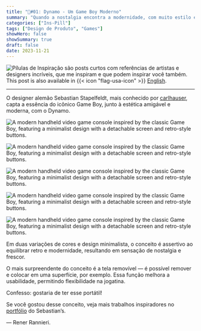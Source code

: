 ```yaml
---
title: "💊#01: Dynamo - Um Game Boy Moderno"
summary: "Quando a nostalgia encontra a modernidade, com muito estilo e um toque de usabilidade."
categories: ["Ins-Pill"]
tags: ["Design de Produto", "Games"]
showHero: false
showSummary: true
draft: false
date: 2023-11-21
---
```


![Pílulas de Inspiração são posts curtos com referências de artistas e designers incríveis, que me inspiram e que podem inspirar você também.](cover.webp)
This post is also available in {{< icon "flag-usa-icon" >}} [English](/blog/inspill/01-inspill-Dynamo/).

---

O designer alemão Sebastian Stapelfeldt, mais conhecido por [carlhauser](https://www.carlhauser.com), capta a essência do icônico Game Boy, junto à estética amigável e moderna, com o Dynamo.

![A modern handheld video game console inspired by the classic Game Boy, featuring a minimalist design with a detachable screen and retro-style buttons.](img/inspill-01-Dynamo-img-05.webp)


![A modern handheld video game console inspired by the classic Game Boy, featuring a minimalist design with a detachable screen and retro-style buttons.](img/inspill-01-Dynamo-img-01.webp)

![A modern handheld video game console inspired by the classic Game Boy, featuring a minimalist design with a detachable screen and retro-style buttons.](img/inspill-01-Dynamo-img-02.webp)

![A modern handheld video game console inspired by the classic Game Boy, featuring a minimalist design with a detachable screen and retro-style buttons.](img/inspill-01-Dynamo-img-03.webp)

![A modern handheld video game console inspired by the classic Game Boy, featuring a minimalist design with a detachable screen and retro-style buttons.](img/inspill-01-Dynamo-img-04.webp)

Em duas variações de cores e design minimalista, o conceito é assertivo ao equilibrar retro e modernidade, resultando em sensação de nostalgia e frescor.

O mais surpreendente do conceito é a tela removível — é possível remover e colocar em uma superfície, por exemplo. Essa função melhora a usabilidade, permitindo flexibilidade na jogatina.

Confesso: gostaria de ter esse portátil!

Se você gostou desse conceito, veja mais trabalhos inspiradores no [portfólio](https://www.carlhauser.com) do Sebastian’s.

— Rener Rannieri.